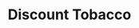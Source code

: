 ---
title: "Discount Tobacco"
url: /springfield/discount-tobacco-east-ridge-avenue/
shop: tobacco
---
